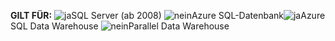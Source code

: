 <Token>**GILT FÜR:** ![ja](media/yes.png)SQL Server (ab 2008) ![nein](media/yes.png)Azure SQL-Datenbank![ja](media/yes.png)Azure SQL Data Warehouse ![nein](media/no.png)Parallel Data Warehouse</Token>

